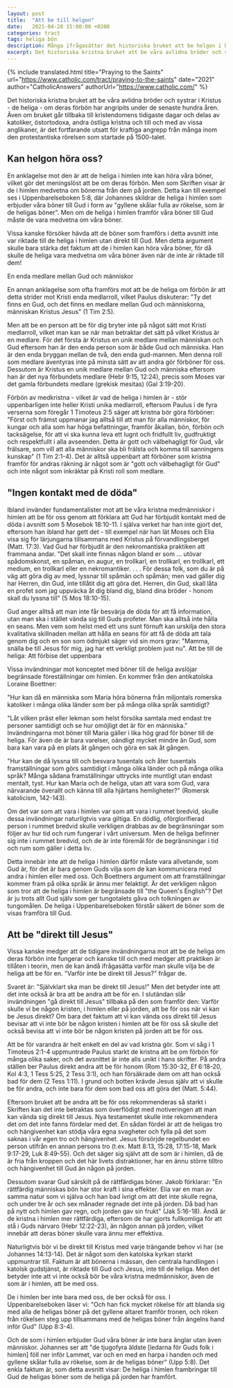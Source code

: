 ```yaml
---
layout: post
title:  "Att be till helgon"
date:   2021-04-28 15:00:00 +0200
categories: tract
tags: heliga bön 
description: Många ifrågasätter det historiska bruket att be helgon i himlen om deras förbön. Utforska de vanligaste argumenten och den katolska uppfattningen.
excerpt: Det historiska kristna bruket att be våra avlidna bröder och systrar i Kristus - de heliga - om deras förbön har angripits under de senaste hundra åren. Även om bruket går tillbaka till kristendomens tidigaste dagar och delas av katoliker, östortodoxa, andra östliga kristna och till och med av vissa anglikaner, är det fortfarande utsatt för kraftiga angrepp från många inom den protestantiska rörelsen som startade på 1500-talet.
---
```

{% include translated.html 
    title="Praying to the Saints" 
    url="https://www.catholic.com/tract/praying-to-the-saints"
    date="2021" 
    author="CatholicAnswers" 
    authorUrl="https://www.catholic.com/"
%}


Det historiska kristna bruket att be våra avlidna bröder och systrar i Kristus - de heliga - om deras förbön har angripits under de senaste hundra åren. Även om bruket går tillbaka till kristendomens tidigaste dagar och delas av katoliker, östortodoxa, andra östliga kristna och till och med av vissa anglikaner, är det fortfarande utsatt för kraftiga angrepp från många inom den protestantiska rörelsen som startade på 1500-talet.

## Kan helgon höra oss?

En anklagelse mot den är att de heliga i himlen inte kan höra våra böner, vilket gör det meningslöst att be om deras förbön. Men som Skriften visar är de i himlen medvetna om bönerna från dem på jorden. Detta kan till exempel ses i Uppenbarelseboken 5:8, där Johannes skildrar de heliga i himlen som erbjuder våra böner till Gud i form av "gyllene skålar fulla av rökelse, som är de heligas böner". Men om de heliga i himlen framför våra böner till Gud måste de vara medvetna om våra böner.

Vissa kanske försöker hävda att de böner som framförs i detta avsnitt inte var riktade till de heliga i himlen utan direkt till Gud. Men detta argument skulle bara stärka det faktum att de i himlen kan höra våra böner, för då skulle de heliga vara medvetna om våra böner även när de inte är riktade till dem!

En enda medlare mellan Gud och människor

En annan anklagelse som ofta framförs mot att be de heliga om förbön är att detta strider mot Kristi enda medlarroll, vilket Paulus diskuterar: "Ty det finns en Gud, och det finns en medlare mellan Gud och människorna, människan Kristus Jesus" (1 Tim 2:5).

Men att be en person att be för dig bryter inte på något sätt mot Kristi medlarroll, vilket man kan se när man betraktar det sätt på vilket Kristus är en medlare. För det första är Kristus en unik medlare mellan människan och Gud eftersom han är den enda person som är både Gud och människa. Han är den enda bryggan mellan de två, den enda gud-mannen. Men denna roll som medlare äventyras inte på minsta sätt av att andra gör förböner för oss. Dessutom är Kristus en unik medlare mellan Gud och människa eftersom han är det nya förbundets medlare (Hebr 9:15, 12:24), precis som Moses var det gamla förbundets medlare (grekisk mesitas) (Gal 3:19-20).

Förbön av medkristna - vilket är vad de heliga i himlen är - stör uppenbarligen inte heller Kristi unika medlarroll, eftersom Paulus i de fyra verserna som föregår 1 Timoteus 2:5 säger att kristna bör göra förböner: "Först och främst uppmanar jag alltså till att man för alla människor, för kungar och alla som har höga befattningar, framför åkallan, bön, förbön och tacksägelse, för att vi ska kunna leva ett lugnt och fridfullt liv, gudfruktigt och respektfullt i alla avseenden. Detta är gott och välbehagligt för Gud, vår frälsare, som vill att alla människor ska bli frälsta och komma till sanningens kunskap" (1 Tim 2:1-4). Det är alltså uppenbart att förböner som kristna framför för andras räkning är något som är "gott och välbehagligt för Gud" och inte något som inkräktar på Kristi roll som medlare.

## "Ingen kontakt med de döda"

Ibland invänder fundamentalister mot att be våra kristna medmänniskor i himlen att be för oss genom att förklara att Gud har förbjudit kontakt med de döda i avsnitt som 5 Mosebok 18:10-11. I själva verket har han inte gjort det, eftersom han ibland har gett det - till exempel när han lät Moses och Elia visa sig för lärjungarna tillsammans med Kristus på förvandlingsberget (Matt. 17:3). Vad Gud har förbjudit är den nekromantiska praktiken att frammana andar. "Det skall inte finnas någon bland er som ... utövar spådomskonst, en spåman, en augur, en trollkarl, en trollkarl, en trollkarl, ett medium, en trollkarl eller en nekromantiker. . . . För dessa folk, som du är på väg att göra dig av med, lyssnar till spåmän och spåmän; men vad gäller dig har Herren, din Gud, inte tillåtit dig att göra det. Herren, din Gud, skall låta en profet som jag uppväcka åt dig bland dig, bland dina bröder - honom skall du lyssna till" (5 Mos 18:10-15).

Gud anger alltså att man inte får besvärja de döda för att få information, utan man ska i stället vända sig till Guds profeter. Man ska alltså inte hålla en seans. Men vem som helst med ett uns sunt förnuft kan urskilja den stora kvalitativa skillnaden mellan att hålla en seans för att få de döda att tala genom dig och en son som ödmjukt säger vid sin mors grav: "Mamma, snälla be till Jesus för mig, jag har ett verkligt problem just nu".
Att be till de heliga: Att förbise det uppenbara

Vissa invändningar mot konceptet med böner till de heliga avslöjar begränsade föreställningar om himlen. En kommer från den antikatolska Loraine Boettner:

"Hur kan då en människa som Maria höra bönerna från miljontals romerska katoliker i många olika länder som ber på många olika språk samtidigt?

"Låt vilken präst eller lekman som helst försöka samtala med endast tre personer samtidigt och se hur omöjligt det är för en människa." Invändningarna mot böner till Maria gäller i lika hög grad för böner till de heliga. För även de är bara varelser, oändligt mycket mindre än Gud, som bara kan vara på en plats åt gången och göra en sak åt gången.

"Hur kan de då lyssna till och besvara tusentals och åter tusentals framställningar som görs samtidigt i många olika länder och på många olika språk? Många sådana framställningar uttrycks inte muntligt utan endast mentalt, tyst. Hur kan Maria och de heliga, utan att vara som Gud, vara närvarande överallt och känna till alla hjärtans hemligheter?" (Romersk katolicism, 142-143).

Om det var som att vara i himlen var som att vara i rummet bredvid, skulle dessa invändningar naturligtvis vara giltiga. En dödlig, oförglorifierad person i rummet bredvid skulle verkligen drabbas av de begränsningar som följer av hur tid och rum fungerar i vårt universum. Men de heliga befinner sig inte i rummet bredvid, och de är inte föremål för de begränsningar i tid och rum som gäller i detta liv.

Detta innebär inte att de heliga i himlen därför måste vara allvetande, som Gud är, för det är bara genom Guds vilja som de kan kommunicera med andra i himlen eller med oss. Och Boettners argument om att framställningar kommer fram på olika språk är ännu mer felaktigt. Är det verkligen någon som tror att de heliga i himlen är begränsade till "the Queen's English"? Det är ju trots allt Gud själv som ger tungotalets gåva och tolkningen av tungomålen. De heliga i Uppenbarelseboken förstår säkert de böner som de visas framföra till Gud.

## Att be "direkt till Jesus"

Vissa kanske medger att de tidigare invändningarna mot att be de heliga om deras förbön inte fungerar och kanske till och med medger att praktiken är tillåten i teorin, men de kan ändå ifrågasätta varför man skulle vilja be de heliga att be för en. "Varför inte be direkt till Jesus?" frågar de.

Svaret är: "Självklart ska man be direkt till Jesus!" Men det betyder inte att det inte också är bra att be andra att be för en. I slutändan slår invändningen "gå direkt till Jesus" tillbaka på den som framför den: Varför skulle vi be någon kristen, i himlen eller på jorden, att be för oss när vi kan be Jesus direkt? Om bara det faktum att vi kan vända oss direkt till Jesus bevisar att vi inte bör be någon kristen i himlen att be för oss så skulle det också bevisa att vi inte bör be någon kristen på jorden att be för oss.

Att be för varandra är helt enkelt en del av vad kristna gör. Som vi såg i 1 Timoteus 2:1-4 uppmuntrade Paulus starkt de kristna att be om förbön för många olika saker, och det avsnittet är inte alls unikt i hans skrifter. På andra ställen ber Paulus direkt andra att be för honom (Rom 15:30-32, Ef 6:18-20, Kol 4:3, 1 Tess 5:25, 2 Tess 3:1), och han försäkrade dem om att han också bad för dem (2 Tess 1:11). I grund och botten krävde Jesus själv att vi skulle be för andra, och inte bara för dem som bad oss att göra det (Matt. 5:44).

Eftersom bruket att be andra att be för oss rekommenderas så starkt i Skriften kan det inte betraktas som överflödigt med motiveringen att man kan vända sig direkt till Jesus. Nya testamentet skulle inte rekommendera det om det inte fanns fördelar med det. En sådan fördel är att de heligas tro och hängivenhet kan stödja våra egna svagheter och fylla på det som saknas i vår egen tro och hängivenhet. Jesus försörjde regelbundet en person utifrån en annan persons tro (t.ex. Matt 8:13, 15:28, 17:15-18, Mark 9:17-29, Luk 8:49-55). Och det säger sig självt att de som är i himlen, då de är fria från kroppen och det här livets distraktioner, har en ännu större tilltro och hängivenhet till Gud än någon på jorden.

Dessutom svarar Gud särskilt på de rättfärdigas böner. Jakob förklarar: "En rättfärdig människas bön har stor kraft i sina effekter. Elia var en man av samma natur som vi själva och han bad ivrigt om att det inte skulle regna, och under tre år och sex månader regnade det inte på jorden. Då bad han på nytt och himlen gav regn, och jorden gav sin frukt" (Jak 5:16-18). Ändå är de kristna i himlen mer rättfärdiga, eftersom de har gjorts fullkomliga för att stå i Guds närvaro (Hebr 12:22-23), än någon annan på jorden, vilket innebär att deras böner skulle vara ännu mer effektiva.

Naturligtvis bör vi be direkt till Kristus med varje trängande behov vi har (se Johannes 14:13-14). Det är något som den katolska kyrkan starkt uppmuntrar till. Faktum är att bönerna i mässan, den centrala handlingen i katolsk gudstjänst, är riktade till Gud och Jesus, inte till de heliga. Men det betyder inte att vi inte också bör be våra kristna medmänniskor, även de som är i himlen, att be med oss.

De i himlen ber inte bara med oss, de ber också för oss. I Uppenbarelseboken läser vi: "Och han fick mycket rökelse för att blanda sig med alla de heligas böner på det gyllene altaret framför tronen, och röken från rökelsen steg upp tillsammans med de heligas böner från ängelns hand inför Gud" (Upp 8:3-4).

Och de som i himlen erbjuder Gud våra böner är inte bara änglar utan även människor. Johannes ser att "de tjugofyra äldste [ledarna för Guds folk i himlen] föll ner inför Lammet, var och en med en harpa i handen och med gyllene skålar fulla av rökelse, som är de heligas böner" (Upp 5:8). Det enkla faktum är, som detta avsnitt visar: De heliga i himlen frambringar till Gud de heligas böner som de heliga på jorden har framfört.

